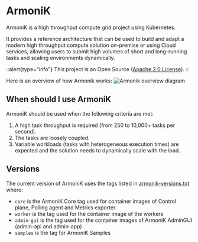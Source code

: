 # ArmoniK

ArmoniK is a high throughput compute grid project using Kubernetes.

It provides a reference architecture that can be used to build and adapt a modern high throughput compute solution on-premise or using Cloud services, allowing users to submit high volumes of short and long-running tasks and scaling environments dynamically.

::alert{type="info"}
This project is an Open Source ([Apache 2.0 License](https://github.com/aneoconsulting/ArmoniK/blob/main/LICENSE)).
::

Here is an overview of how Armonik works:
![Armonik overview diagram](/architecture-ArmoniK-internals.svg)

## When should I use ArmoniK

ArmoniK should be used when the following criteria are met:

1. A high task throughput is required (from 250 to 10,000+ tasks per second).
2. The tasks are loosely coupled.
3. Variable workloads (tasks with heterogeneous execution times) are expected and the solution needs to dynamically scale with the load.

## Versions

The current version of ArmoniK uses the tags listed in [armonik-versions.txt](https://github.com/aneoconsulting/ArmoniK/blob/main/armonik-versions.txt) where:

- `core` is the ArmoniK Core tag used for container images of Control plane, Polling agent and Metrics exporter.
- `worker` is the tag used for the container image of the workers
- `admin-gui` is the tag used for the container images of ArmoniK AdminGUI (admin-api and admin-app)
- `samples` is the tag for ArmoniK Samples
